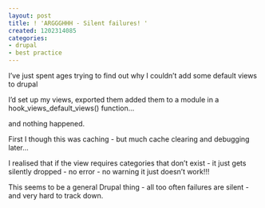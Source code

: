 ```yaml
---
layout: post
title: ! 'ARGGGHHH - Silent failures! '
created: 1202314085
categories:
- drupal
- best practice
---
```

<div class="post-entry">
<p>
I’ve just spent ages trying to find out why I couldn’t add some default views to drupal
</p>
<p>
I’d set up my views, exported them added them to a module in a hook_views_default_views() function…
</p>
<p>
and nothing happened.
</p>
<p>
First I though this was caching - but much cache clearing and debugging later…
</p>
<p>
I realised that if the view requires categories that don’t exist -
it just gets silently dropped - no error - no warning it just doesn’t
work!!!
</p>
<p>
This seems to be a general Drupal thing - all too often failures are silent - and very hard to track down.
</p>
</div>

